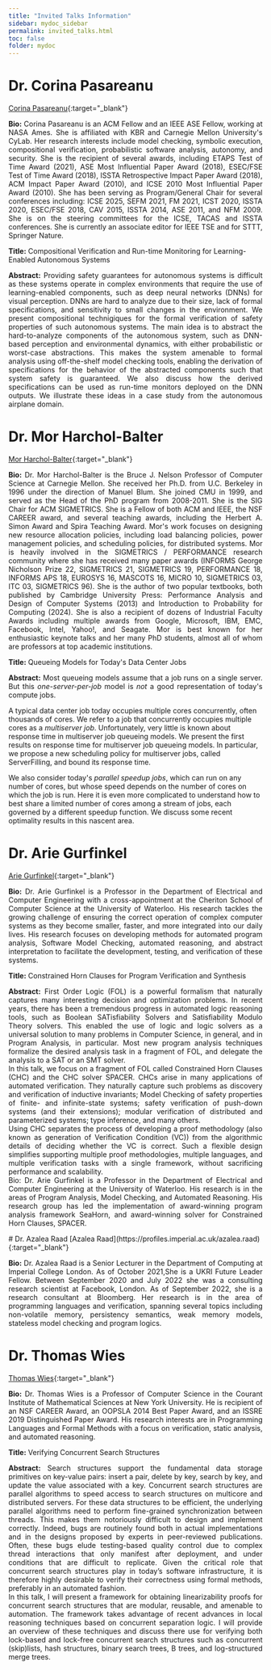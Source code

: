 ```yaml
---
title: "Invited Talks Information"
sidebar: mydoc_sidebar
permalink: invited_talks.html
toc: false 
folder: mydoc
---
```


# Dr. Corina Pasareanu
[Corina Pasareanu](https://www.andrew.cmu.edu/user/pcorina/){:target="_blank"}

<p align="justify">
<b>Bio:</b> Corina Pasareanu is an ACM Fellow and an IEEE ASE Fellow, working at NASA Ames. She is affiliated with KBR and Carnegie Mellon University's CyLab. Her research interests include model checking, symbolic execution, compositional verification, probabilistic software analysis, autonomy, and security. She is the recipient of several awards, including ETAPS Test of Time Award (2021), ASE Most Influential Paper Award (2018), ESEC/FSE Test of Time Award (2018), ISSTA Retrospective Impact Paper Award (2018), ACM Impact Paper Award (2010), and ICSE 2010 Most Influential Paper Award (2010). She has been serving as Program/General Chair for several conferences including: ICSE 2025, SEFM 2021, FM 2021, ICST 2020, ISSTA 2020, ESEC/FSE 2018, CAV 2015, ISSTA 2014, ASE 2011, and NFM 2009. She is on the steering committees for the ICSE, TACAS and ISSTA conferences. She is currently an associate editor for IEEE TSE and for STTT, Springer Nature.</p>

**Title:** Compositional Verification and Run-time Monitoring for Learning-Enabled Autonomous Systems

<p align="justify">
<b>Abstract:</b> Providing safety guarantees for autonomous systems is difficult as these systems operate in complex environments that require the use of learning-enabled components, such as deep neural networks (DNNs) for visual perception. DNNs are hard to analyze due to their size, lack of formal specifications, and sensitivity to small changes in the environment. We present compositional technigiques for the formal verification of safety properties of such autonomous systems. The main idea is to abstract the hard-to-analyze components of the autonomous system, such as DNN-based perception and environmental dynamics, with either probabilistic or worst-case abstractions. This makes the system amenable to formal analysis using off-the-shelf model checking tools, enabling the derivation of specifications for the behavior of the abstracted components such that system safety is guaranteed. We also discuss how the derived specifications can be used as run-time monitors deployed on the DNN outputs. We illustrate these ideas in a case study from the autonomous airplane domain.</p>

# Dr. Mor Harchol-Balter
[Mor Harchol-Balter](https://www.cs.cmu.edu/~harchol/){:target="_blank"}

<p align="justify">
<b>Bio:</b> Dr. Mor Harchol-Balter is the Bruce J. Nelson Professor of Computer Science at Carnegie Mellon. She received her Ph.D. from U.C. Berkeley in 1996 under the direction of Manuel Blum. She joined CMU in 1999, and served as the Head of the PhD program from 2008-2011. She is the SIG Chair for ACM SIGMETRICS. She is a Fellow of both ACM and IEEE, the NSF CAREER award, and several teaching awards, including the Herbert A. Simon Award and Spira Teaching Award. Mor's work focuses on designing new resource allocation policies, including load balancing policies, power management policies, and scheduling policies, for distributed systems. Mor is heavily involved in the SIGMETRICS / PERFORMANCE research community where she has received many paper awards (INFORMS George Nicholson Prize 22, SIGMETRICS 21, SIGMETRICS 19, PERFORMANCE 18, INFORMS APS 18, EUROSYS 16, MASCOTS 16, MICRO 10, SIGMETRICS 03, ITC 03, SIGMETRICS 96). She is the author of two popular textbooks, both published by Cambridge University Press: Performance Analysis and Design of Computer Systems (2013) and Introduction to Probability for Computing (2024). She is also a recipient of dozens of Industrial Faculty Awards including multiple awards from Google, Microsoft, IBM, EMC, Facebook, Intel, Yahoo!, and Seagate. Mor is best known for her enthusiastic keynote talks and her many PhD students, almost all of whom are professors at top academic institutions.</p>

**Title:** Queueing Models for Today's Data Center Jobs

<p align="justify">
<b>Abstract:</b> Most queueing models assume that a job runs on a single server. But this <I>one-server-per-job</I> model is <I>not</I> a good representation of today's compute jobs.<br>

A typical data center job today occupies multiple cores concurrently, often thousands of cores.  We refer to a job that concurrently occupies multiple cores as a <I>multiserver job</I>.  Unfortunately, very little is known about response time in multiserver job queueing models. We present the first results on response time for multiserver job queueing models. In particular, we propose a new scheduling policy for multiserver jobs, called ServerFilling, and bound its response time.<br>

We also consider today's <I>parallel speedup jobs</I>, which can run on any number of cores, but whose speed depends on the number of cores on which the job is run.  Here it is even more complicated to understand how to best share a limited number of cores among a stream of jobs, each governed by a different speedup function.  We discuss some recent optimality results in this nascent area. </p>

# Dr. Arie Gurfinkel
[Arie Gurfinkel](https://arieg.bitbucket.io/){:target="_blank"}  

<p align="justify">
<b>Bio:</b> Dr. Arie Gurfinkel is a Professor in the Department of Electrical and Computer Engineering with a cross-appointment at the Cheriton School of Computer Science at the University of Waterloo. His research tackles the growing challenge of ensuring the correct operation of complex computer systems as they become smaller, faster, and more integrated into our daily lives. His research focuses on developing methods for automated program analysis, Software Model Checking, automated reasoning, and abstract interpretation to facilitate the development, testing, and verification of these systems. </p>

**Title:** Constrained Horn Clauses for Program Verification and Synthesis

<p align="justify">
<b>Abstract:</b>
First Order Logic (FOL) is a powerful formalism that naturally captures many interesting decision and optimization problems. In recent years,
there has been a tremendous progress in automated logic reasoning tools, such as Boolean SATisfiability Solvers and Satisfiability Modulo Theory solvers. This enabled the use of logic and logic solvers as a universal solution to many problems in Computer Science, in general, and in Program Analysis, in particular. Most new program analysis techniques formalize the desired analysis task in a fragment of FOL, and delegate the analysis to a SAT or an SMT solver.<br>
In this talk, we focus on a fragment of FOL called Constrained Horn Clauses (CHC) and the CHC solver SPACER. CHCs arise in many applications of automated verification. They naturally capture such problems as discovery and verification of inductive invariants; Model Checking of safety properties of finite- and infinite-state systems; safety verification of push-down systems (and their extensions); modular verification of distributed and parameterized systems; type inference, and many others.<br>
Using CHC separates the process of developing a proof methodology (also known as generation of Verification Condition (VC)) from the algorithmic details of deciding whether the VC is correct. Such a flexible design simplifies supporting multiple proof methodologies, multiple languages, and multiple verification tasks with a single framework, without sacrificing performance and scalability.<br>
Bio: Dr. Arie Gurfinkel is a Professor in the Department of Electrical and Computer Engineering at the University of Waterloo. His research is in the areas of Program Analysis, Model Checking, and Automated Reasoning. His research group has led the implementation of award-winning program analysis framework SeaHorn, and award-winning solver for Constrained Horn Clauses, SPACER.

</p>
# Dr. Azalea Raad
[Azalea Raad](https://profiles.imperial.ac.uk/azalea.raad){:target="_blank"}

<p align="justify">
<b>Bio:</b> Dr. Azalea Raad is a Senior Lecturer in the Department of Computing at Imperial College London. As of October 2021,She is a UKRI Future Leader Fellow. Between September 2020 and July 2022 she was a consulting research scientist at Facebook, London. As of September 2022, she is a research consultant at Bloomberg. Her research is in the area of programming languages and verification, spanning several topics including non-volatile memory, persistency semantics, weak memory models, stateless model checking and program logics.</p>


# Dr. Thomas Wies
[Thomas Wies](https://cs.nyu.edu/~wies/){:target="_blank"}

<p align="justify">
<b>Bio:</b> Dr. Thomas Wies is a Professor of Computer Science in the Courant Institute of Mathematical Sciences at New York University. He is recipient of an NSF CAREER Award, an OOPSLA 2014 Best Paper Award, and an ISSRE 2019 Distinguished Paper Award. His research interests are in Programming Languages and Formal Methods with a focus on verification, static analysis, and automated reasoning.</p>

**Title:** Verifying Concurrent Search Structures

<p align="justify">
<b>Abstract:</b> Search structures support the fundamental data storage primitives on key-value pairs: insert a pair, delete by key, search by key, and update the value associated with a key. Concurrent search structures are parallel algorithms to speed access to search structures on multicore and distributed servers. For these data structures to be efficient, the underlying parallel algorithms need to perform fine-grained synchronization between threads. This makes them notoriously difficult to design and implement correctly. Indeed, bugs are routinely found both in actual implementations and in the designs proposed by experts in peer-reviewed publications. Often, these bugs elude testing-based quality control due to complex thread interactions that only manifest after deployment, and under conditions that are difficult to replicate. Given the critical role that concurrent search structures play in today’s software infrastructure, it is therefore highly desirable to verify their correctness using formal methods, preferably in an automated fashion.
<br>
In this talk, I will present a framework for obtaining linearizability proofs for concurrent search structures that are modular, reusable, and amenable to automation. The framework takes advantage of recent advances in local reasoning techniques based on concurrent separation logic. I will provide an overview of these techniques and discuss there use for verifying both lock-based and lock-free concurrent search structures such as concurrent (skip)lists, hash structures, binary search trees, B trees, and log-structured merge trees.
</p>